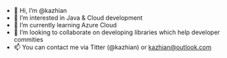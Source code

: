 - 👋 Hi, I’m @kazhian
- 👀 I’m interested in Java & Cloud development
- 🌱 I’m currently learning Azure Cloud
- 💞️ I’m looking to collaborate on developing libraries which help developer commities
- 📫 You can contact me via Titter (@kazhian) or kazhian@outlook.com

<!---
kazhian/kazhian is a ✨ special ✨ repository because its `README.md` (this file) appears on your GitHub profile.
You can click the Preview link to take a look at your changes.
--->
